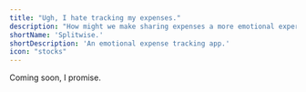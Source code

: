 ```yaml
---
title: "Ugh, I hate tracking my expenses."
description: "How might we make sharing expenses a more emotional experience for people on the Splitwise application?"
shortName: 'Splitwise.'
shortDescription: 'An emotional expense tracking app.'
icon: "stocks"
---
```


Coming soon, I promise.
